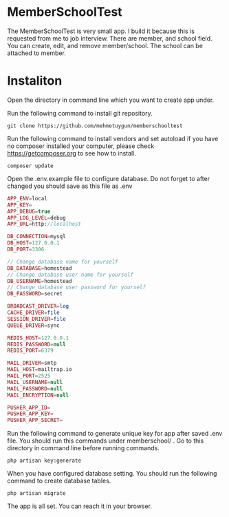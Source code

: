 # MemberSchoolTest
  The MemberSchoolTest is very small app. I build it because this is requested from me to job interview. There are member, and school field. You can create, edit, and remove member/school. The school can be attached to member.
 
# Instaliton
  Open the directory in command line which you want to create app under.
  
  Run the following command to install git repository.
  ```
  git clone https://github.com/mehmetuygun/memberschooltest
  ```
  Run the following command to install vendors and set autoload if you have no composer installed your computer, please check https://getcomposer.org to see how to install.
  ```
  composer update
  ```
  Open the .env.example file to configure database. Do not forget to after changed you should save as this file as .env 
  
  ```php
  APP_ENV=local
  APP_KEY=
  APP_DEBUG=true
  APP_LOG_LEVEL=debug
  APP_URL=http://localhost

  DB_CONNECTION=mysql
  DB_HOST=127.0.0.1
  DB_PORT=3306
  
  // Change database name for yourself
  DB_DATABASE=homestead
  // Change database user name for yourself
  DB_USERNAME=homestead
  // Change database user password for yourself
  DB_PASSWORD=secret

  BROADCAST_DRIVER=log
  CACHE_DRIVER=file
  SESSION_DRIVER=file
  QUEUE_DRIVER=sync

  REDIS_HOST=127.0.0.1
  REDIS_PASSWORD=null
  REDIS_PORT=6379

  MAIL_DRIVER=smtp
  MAIL_HOST=mailtrap.io
  MAIL_PORT=2525
  MAIL_USERNAME=null
  MAIL_PASSWORD=null
  MAIL_ENCRYPTION=null

  PUSHER_APP_ID=
  PUSHER_APP_KEY=
  PUSHER_APP_SECRET=
  ```
  
  Run the following command to generate unique key for app after saved .env file. You should run this commands under memberschool/ . Go to this     directory in command line before running commands.
  ```
  php artisan key:generate
  ```
  When you have configured database setting. You should run the following command to create database tables.
  ```
  php artisan migrate
  ```
  The app is all set. You can reach it in your browser. 
